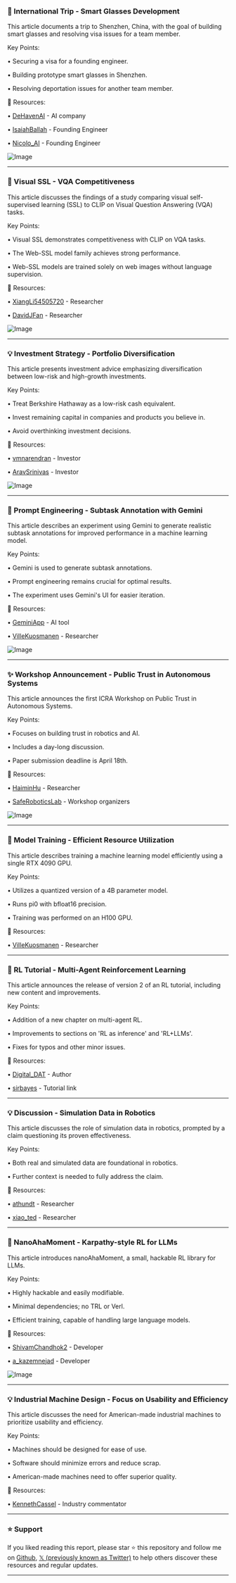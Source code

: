 ### 🤖 International Trip - Smart Glasses Development

This article documents a trip to Shenzhen, China, with the goal of building smart glasses and resolving visa issues for a team member.

Key Points:

•  Securing a visa for a founding engineer.

•  Building prototype smart glasses in Shenzhen.

•  Resolving deportation issues for another team member.


🔗 Resources:

• [DeHavenAI](https://x.com/DeHavenAI) - AI company

• [IsaiahBallah](https://x.com/IsaiahBallah) - Founding Engineer

• [Nicolo_AI](https://x.com/Nicolo_AI) - Founding Engineer

![Image](https://pbs.twimg.com/ext_tw_video_thumb/1907939650611851267/pu/img/iatN5dCmeSsEngTD.jpg)


---
### 🤖 Visual SSL - VQA Competitiveness

This article discusses the findings of a study comparing visual self-supervised learning (SSL) to CLIP on Visual Question Answering (VQA) tasks.

Key Points:

• Visual SSL demonstrates competitiveness with CLIP on VQA tasks.

•  The Web-SSL model family achieves strong performance.

•  Web-SSL models are trained solely on web images without language supervision.


🔗 Resources:

• [XiangLi54505720](https://x.com/XiangLi54505720) - Researcher

• [DavidJFan](https://x.com/DavidJFan) - Researcher

![Image](https://pbs.twimg.com/media/GngTjryXIAAAkAH?format=jpg&name=small)


---
### 💡 Investment Strategy - Portfolio Diversification

This article presents investment advice emphasizing diversification between low-risk and high-growth investments.

Key Points:

• Treat Berkshire Hathaway as a low-risk cash equivalent.

• Invest remaining capital in companies and products you believe in.

• Avoid overthinking investment decisions.


🔗 Resources:

• [vmnarendran](https://x.com/vmnarendran) - Investor

• [AravSrinivas](https://x.com/AravSrinivas) - Investor

![Image](https://pbs.twimg.com/media/GnoLjsYbQAAUNQf?format=jpg&name=small)


---
### 🤖 Prompt Engineering - Subtask Annotation with Gemini

This article describes an experiment using Gemini to generate realistic subtask annotations for improved performance in a machine learning model.

Key Points:

• Gemini is used to generate subtask annotations.

• Prompt engineering remains crucial for optimal results.

• The experiment uses Gemini's UI for easier iteration.


🔗 Resources:

• [GeminiApp](https://x.com/GeminiApp) - AI tool

• [VilleKuosmanen](https://x.com/VilleKuosmanen) - Researcher

![Image](https://pbs.twimg.com/media/GlsKw16XYAAKPXO?format=jpg&name=small)


---
### ✨ Workshop Announcement - Public Trust in Autonomous Systems

This article announces the first ICRA Workshop on Public Trust in Autonomous Systems.

Key Points:

• Focuses on building trust in robotics and AI.

•  Includes a day-long discussion.

• Paper submission deadline is April 18th.


🔗 Resources:

• [HaiminHu](https://x.com/HaiminHu) - Researcher

• [SafeRoboticsLab](https://saferobotics.princeton.edu/ptas-icra25) -  Workshop organizers

![Image](https://pbs.twimg.com/media/GnoeH_gWMAAVjQp?format=jpg&name=small)


---
### 🤖 Model Training - Efficient Resource Utilization

This article describes training a machine learning model efficiently using a single RTX 4090 GPU.

Key Points:

• Utilizes a quantized version of a 4B parameter model.

• Runs pi0 with bfloat16 precision.

• Training was performed on an H100 GPU.


🔗 Resources:

• [VilleKuosmanen](https://x.com/VilleKuosmanen) - Researcher


---
### 🚀 RL Tutorial - Multi-Agent Reinforcement Learning

This article announces the release of version 2 of an RL tutorial, including new content and improvements.

Key Points:

•  Addition of a new chapter on multi-agent RL.

• Improvements to sections on 'RL as inference' and 'RL+LLMs'.

•  Fixes for typos and other minor issues.


🔗 Resources:

• [Digital_DAT](https://x.com/Digital_DAT) -  Author

• [sirbayes](https://t.co/dWe5uNgcgp) - Tutorial link


---
### 💡 Discussion - Simulation Data in Robotics

This article discusses the role of simulation data in robotics, prompted by a claim questioning its proven effectiveness.

Key Points:

• Both real and simulated data are foundational in robotics.

•  Further context is needed to fully address the claim.


🔗 Resources:

• [athundt](https://x.com/athundt) - Researcher

• [xiao_ted](https://x.com/xiao_ted) - Researcher


---
### 🚀 NanoAhaMoment - Karpathy-style RL for LLMs

This article introduces nanoAhaMoment, a small, hackable RL library for LLMs.

Key Points:

•  Highly hackable and easily modifiable.

•  Minimal dependencies; no TRL or Verl.

•  Efficient training, capable of handling large language models.


🔗 Resources:

• [ShivamChandhok2](https://x.com/ShivamChandhok2) - Developer

• [a_kazemnejad](https://x.com/a_kazemnejad) - Developer

![Image](https://pbs.twimg.com/media/GnoErcuXsAA4Yxa?format=jpg&name=900x900)


---
### 💡 Industrial Machine Design -  Focus on Usability and Efficiency

This article discusses the need for American-made industrial machines to prioritize usability and efficiency.

Key Points:

• Machines should be designed for ease of use.

• Software should minimize errors and reduce scrap.

•  American-made machines need to offer superior quality.


🔗 Resources:

• [KennethCassel](https://x.com/KennethCassel) -  Industry commentator


---

### ⭐️ Support

If you liked reading this report, please star ⭐️ this repository and follow me on [Github](https://github.com/Drix10), [𝕏 (previously known as Twitter)](https://x.com/DRIX_10_) to help others discover these resources and regular updates.

---